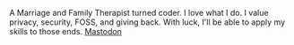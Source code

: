 A Marriage and Family Therapist turned coder. I love what I do. I value privacy, security, FOSS, and giving back. With luck, I'll be able to apply my skills to those ends. 
<a rel="me" href="https://fosstodon.org/@JeffCodes">Mastodon</a>
